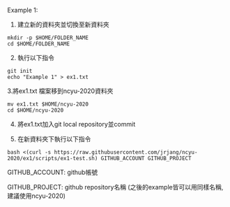 Example 1:

1. 建立新的資料夾並切換至新資料夾
```
mkdir -p $HOME/FOLDER_NAME
cd $HOME/FOLDER_NAME
```
2. 執行以下指令

```
git init
echo "Example 1" > ex1.txt
```
3.將ex1.txt 檔案移到ncyu-2020資料夾
```
mv ex1.txt $HOME/ncyu-2020
cd $HOME/ncyu-2020
```
4. 將ex1.txt加入git local repository並commit

5. 在新資料夾下執行以下指令

```
bash <(curl -s https://raw.githubusercontent.com/jrjang/ncyu-2020/ex1/scripts/ex1-test.sh) GITHUB_ACCOUNT GITHUB_PROJECT
```

GITHUB_ACCOUNT: github帳號

GITHUB_PROJECT: github repository名稱 (之後的example皆可以用同樣名稱, 建議使用ncyu-2020)
